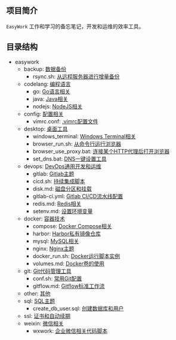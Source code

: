## 项目简介

`EasyWork` 工作和学习的备忘笔记，开发和运维的效率工具。


## 目录结构

- easywork
  - backup: [数据备份](backup/)
    - rsync.sh: [从远程服务器进行增量备份](backup/rsync.sh)
  - codelang: [编程语言](codelang/)
    - go: [Go语言相关](codelang/go/)
    - java: [Java相关](codelang/java/)
    - nodejs: [NodeJS相关](codelang/nodejs/)
  - config: [配置相关](config/)
    - vimrc.conf: [.vimrc配置文件](config/vimrc.conf)
  - desktop: [桌面工具](desktop/)
    - windows_terminal: [Windows Terminal相关](desktop/windows_terminal/)
    - browser_run.sh: [从命令行运行浏览器](desktop/browser_run.sh)
    - browser_use_proxy.bat: [连接某个HTTP代理后打开浏览器](desktop/browser_use_proxy.bat)
    - set_dns.bat: [DNS一键设置工具](desktop/set_dns.bat)
  - devops: [DevOps通用开发和运维](devops/)
    - gitlab: [Gitlab主题](devops/gitlab/)
    - cicd.sh: [持续集成脚本](devops/cicd.sh)
    - disk.md: [磁盘分区和挂载](devops/disk.md)
    - gitlab-ci.yml: [Gitlab CI/CD流水线配置](devops/gitlab-ci.yml)
    - redis.md: [Redis相关](devops/redis.md)
    - setenv.md: [设置环境变量](devops/setenv.md)
  - docker: [容器技术](docker/)
    - compose: [Docker Compose相关](docker/compose/)
    - harbor: [Harbor私有镜像仓库](docker/harbor/)
    - mysql: [MySQL相关](docker/mysql/)
    - nginx: [Nginx主题](docker/nginx/)
    - docker_run.sh: [Docker运行脚本实例](docker/docker_run.sh)
    - volumes.md: [Docker卷的使用](docker/volumes.md)
  - git: [Git代码管理工具](git/)
    - conf.sh: [常用Git配置](git/conf.sh)
    - gitflow.md: [Gitflow标准工作流](git/gitflow.md)
  - other: [其他](other/)
  - sql: [SQL主题](sql/)
    - create_db_user.sql: [创建数据库和用户](sql/create_db_user.sql)
  - ssl: [证书和自动续期](ssl/)
  - weixin: [微信相关](weixin/)
    - wxwork: [企业微信相关代码脚本](weixin/wxwork.sh)

